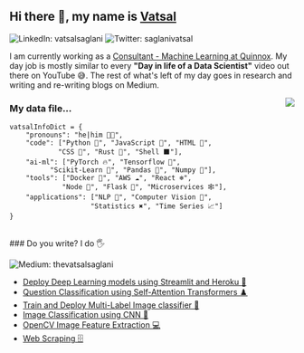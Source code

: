 ## Hi there 👋, my name is [Vatsal](https://thevatsalsaglani.xyz) 
![LinkedIn: vatsalsaglani](https://img.shields.io/badge/-Vatsal%20Saglani-blue?style=for-the-badge&logo=Linkedin&logoColor=white&link=https://www.linkedin.com/in/vatsalsaglani/)
![Twitter: saglanivatsal](https://img.shields.io/twitter/follow/saglanivatsal?label=VATSAL%20SAGLANI&style=social)
<div>
    <div>
        <p>
        I am currently working as a <a href="http://www.quinnox.com">Consultant - Machine Learning at Quinnox</a>. My day job is mostly similar to every <b>"Day in life of a Data Scientist"</b> video out there on YouTube 😅. The rest of what's left of my day goes in research and writing and re-writing blogs on Medium.
        </p>
        <img align='right' src = "https://media.tenor.com/images/b7939d73d32cb3ce5e48a80dd35dc599/tenor.gif" >
        </img>
    </div>
</div>

### My data file... 
```
vatsalInfoDict = {
    "pronouns": "he|him 👨‍💻",
    "code": ["Python 🚀", "JavaScript 🎯", "HTML 📄", 
            "CSS 🎑", "Rust 🤖", "Shell ⬛"],
    "ai-ml": ["PyTorch 🔥", "Tensorflow 🏁", 
          "Scikit-Learn 🌴", "Pandas 🐼", "Numpy 🔢"],
    "tools": ["Docker 🐋", "AWS ☁️", "React ❄️",
             "Node 💚", "Flask 🥛", "Microservices 🕸️"],
    "applications": ["NLP 🔡", "Computer Vision 🖤", 
                    "Statistics ✖️", "Time Series 📈"]
}
```

<br />
### Do you write? I do 🖐️ 

![Medium: thevatsalsaglani](https://img.shields.io/badge/-thevatsalsaglani-black?style=for-the-badge&logo=Medium&logoColor=white&link=https://thevatsalsaglani.medium.com)


- [Deploy Deep Learning models using Streamlit and Heroku 🚀](https://medium.com/towards-artificial-intelligence/deploy-deep-learning-models-using-streamlit-and-heroku-22f6efae9141)
- [Question Classification using Self-Attention Transformers ♟️](https://medium.com/nerd-for-tech/question-classification-using-self-attention-transformer-part-1-33e990636e76)
- [Train and Deploy Multi-Label Image classifier 🎑](https://thevatsalsaglani.medium.com/training-and-deploying-a-multi-label-image-classifier-using-pytorch-flask-reactjs-and-firebase-c39c96f9c427)
- [Image Classification using CNN 🤖](https://thevatsalsaglani.medium.com/multi-class-image-classification-using-cnn-over-pytorch-and-the-basics-of-cnn-fdf425a11dc0)
- [OpenCV Image Feature Extraction 💻](https://thevatsalsaglani.medium.com/feature-extraction-from-medical-images-and-an-introduction-to-xtract-features-9a225243e94b
)
- [Web Scraping 🗄️](https://thevatsalsaglani.medium.com/web-scraping-using-python-and-beautifulsoup-2e54e79415d6)

